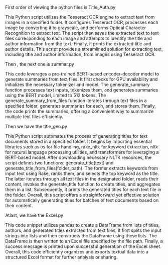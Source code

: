 First order of viewing the python files is  Title_Auth.py

This Python script utilizes the Tesseract OCR engine to extract text from images in a specified folder.
It configures Tesseract OCR, processes each image by converting it to grayscale, and performs Optical Character Recognition to extract text.
The script then saves the extracted text to text files corresponding to each image and attempts to identify the title and author information from the text.
Finally, it prints the extracted title and author details. This script provides a streamlined solution for extracting text, including title and author information, from images using Tesseract OCR.


Then , the next one is  summar.py


This code leverages a pre-trained BERT-based encoder-decoder model to generate summaries from text files. 
It first checks for GPU availability and initializes the necessary tokenizer and model.
The generate_summary function processes text inputs, tokenizes them, and generates summaries using the BERT model, limited to 512 tokens. 
The generate_summary_from_files function iterates through text files in a specified folder, generates summaries for each, and stores them. 
Finally, the code prints the summaries, offering a convenient way to summarize multiple text files efficiently.


Then we have the title_gen.py

This Python script automates the process of generating titles for text documents stored in a specified folder.
It begins by importing essential libraries such as os for file handling, rake_nltk for keyword extraction, nltk for natural language processing utilities, and transformers for leveraging a BERT-based model.
After downloading necessary NLTK resources, the script defines two functions: generate_title(text) and generate_title_from_files(folder_path). The former extracts keywords from input text using Rake, ranks them, and selects the top keyword as the title. 
The latter iterates through all text files in the designated folder, reads their content, invokes the generate_title function to create titles, and aggregates them in a list. 
Subsequently, it prints the generated titles for each text file in the folder. Overall, this script offers a straightforward yet effective solution for automatically generating titles for batches of text documents based on their content.


Atlast, we have the Excel.py

This code snippet utilizes pandas to create a DataFrame from lists of titles, authors, and generated titles extracted from text files. 
It first splits the input strings into lists and then constructs the DataFrame using these lists. The DataFrame is then written to an Excel file specified by the file path. 
Finally, a success message is printed upon successful generation of the Excel sheet. 
Overall, this code efficiently organizes and exports textual data into a structured Excel format for further analysis or sharing.
